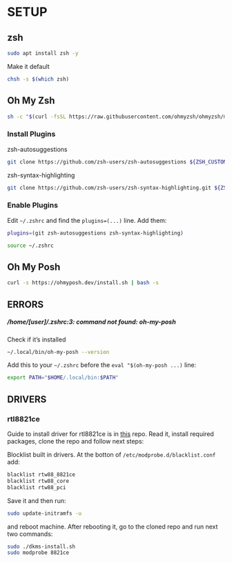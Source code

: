 # SETUP

## zsh
```bash
sudo apt install zsh -y
```

Make it default
```bash
chsh -s $(which zsh)
```

## Oh My Zsh

```bash
sh -c "$(curl -fsSL https://raw.githubusercontent.com/ohmyzsh/ohmyzsh/master/tools/install.sh)"

```

### Install Plugins


zsh-autosuggestions
```bash
git clone https://github.com/zsh-users/zsh-autosuggestions ${ZSH_CUSTOM:-~/.oh-my-zsh/custom}/plugins/zsh-autosuggestions

```

zsh-syntax-highlighting
```bash
git clone https://github.com/zsh-users/zsh-syntax-highlighting.git ${ZSH_CUSTOM:-~/.oh-my-zsh/custom}/plugins/zsh-syntax-highlighting

```

### Enable Plugins

Edit `~/.zshrc` and find the `plugins=(...)` line. Add them:
```bash
plugins=(git zsh-autosuggestions zsh-syntax-highlighting)
```

```bash
source ~/.zshrc
```

## Oh My Posh

```bash
curl -s https://ohmyposh.dev/install.sh | bash -s
```

## ERRORS

##### /home/[user]/.zshrc:3: command not found: oh-my-posh

Check if it’s installed
```bash
~/.local/bin/oh-my-posh --version
```

Add this to your `~/.zshrc` before the `eval "$(oh-my-posh ...)` line:

```bash
export PATH="$HOME/.local/bin:$PATH"
```

## DRIVERS


### rtl8821ce

Guide to install driver for rtl8821ce is in <a href="https://github.com/tomaspinho/rtl8821ce">this</a> repo. Read it, install required packages, clone the repo and follow next steps:

Blocklist built in drivers. At the botton of `/etc/modprobe.d/blacklist.conf` add:

```bash
blacklist rtw88_8821ce
blacklist rtw88_core
blacklist rtw88_pci
```

Save it and then run:
```bash
sudo update-initramfs -u
```
and reboot machine. After rebooting it, go to the cloned repo and run next two commands:
```bash
sudo ./dkms-install.sh
sudo modprobe 8821ce
```

